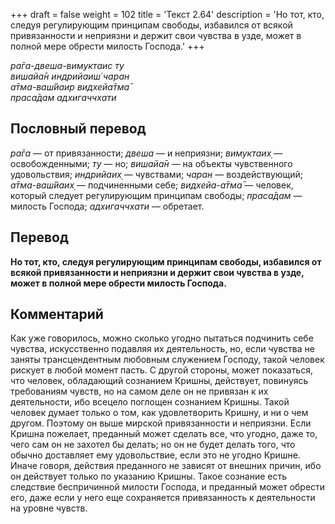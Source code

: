 +++
draft = false
weight = 102
title = 'Текст 2.64'
description = 'Но тот, кто, следуя регулирующим принципам свободы, избавился от всякой привязанности и неприязни и держит свои чувства в узде, может в полной мере обрести милость Господа.'
+++

_ра̄га-двеша-вимуктаис ту  
вишайа̄н индрийаиш́ чаран  
а̄тма-ваш́йаир видхейа̄тма̄  
праса̄дам адхигаччхати_

## Пословный перевод

_ра̄га_ — от привязанности; _двеша_ — и неприязни; _вимуктаих̣_ — освобожденными; _ту_ — но; _вишайа̄н_ — на объекты чувственного удовольствия; _индрийаих̣_ — чувствами; _чаран_ — воздействующий; _а̄тма_\-_ваш́йаих̣_ — подчиненными себе; _видхейа_\-_а̄тма̄_ — человек, который следует регулирующим принципам свободы; _праса̄дам_ — милость Господа; _адхигаччхати_ — обретает.

## Перевод

**Но тот, кто, следуя регулирующим принципам свободы, избавился от всякой привязанности и неприязни и держит свои чувства в узде, может в полной мере обрести милость Господа.**

## Комментарий

Как уже говорилось, можно сколько угодно пытаться подчинить себе чувства, искусственно подавляя их деятельность, но, если чувства не заняты трансцендентным любовным служением Господу, такой человек рискует в любой момент пасть. С другой стороны, может показаться, что человек, обладающий сознанием Кришны, действует, повинуясь требованиям чувств, но на самом деле он не привязан к их деятельности, ибо всецело поглощен сознанием Кришны. Такой человек думает только о том, как удовлетворить Кришну, и ни о чем другом. Поэтому он выше мирской привязанности и неприязни. Если Кришна пожелает, преданный может сделать все, что угодно, даже то, чего сам он не захотел бы делать; но он не будет делать того, что обычно доставляет ему удовольствие, если это не угодно Кришне. Иначе говоря, действия преданного не зависят от внешних причин, ибо он действует только по указанию Кришны. Такое сознание есть следствие беспричинной милости Господа, и преданный может обрести его, даже если у него еще сохраняется привязанность к деятельности на уровне чувств.
